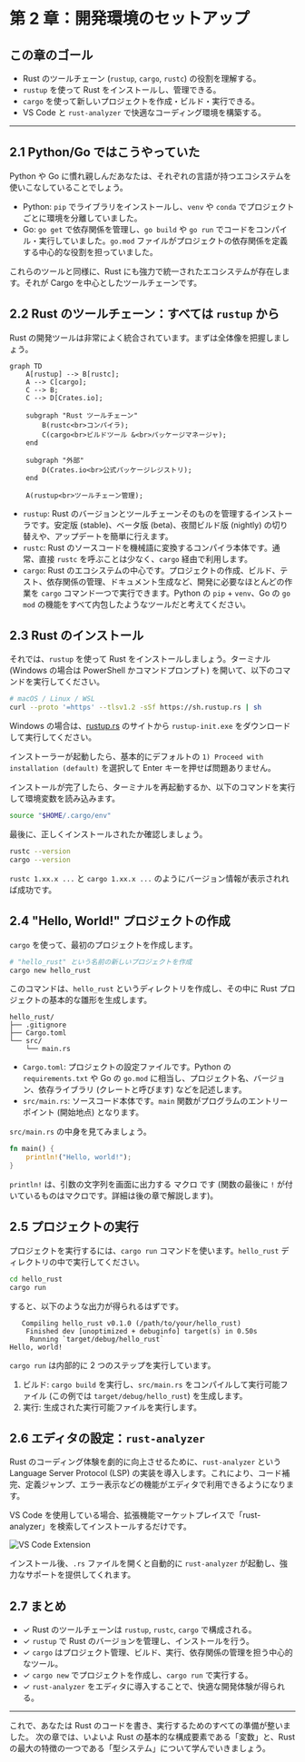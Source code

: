 # 第 2 章：開発環境のセットアップ

## この章のゴール
- Rust のツールチェーン (`rustup`, `cargo`, `rustc`) の役割を理解する。
- `rustup` を使って Rust をインストールし、管理できる。
- `cargo` を使って新しいプロジェクトを作成・ビルド・実行できる。
- VS Code と `rust-analyzer` で快適なコーディング環境を構築する。

---

## 2.1 Python/Go ではこうやっていた

Python や Go に慣れ親しんだあなたは、それぞれの言語が持つエコシステムを使いこなしていることでしょう。

- Python: `pip` でライブラリをインストールし、`venv` や `conda` でプロジェクトごとに環境を分離していました。
- Go: `go get` で依存関係を管理し、`go build` や `go run` でコードをコンパイル・実行していました。`go.mod` ファイルがプロジェクトの依存関係を定義する中心的な役割を担っていました。

これらのツールと同様に、Rust にも強力で統一されたエコシステムが存在します。それが Cargo を中心としたツールチェーンです。

## 2.2 Rust のツールチェーン：すべては `rustup` から

Rust の開発ツールは非常によく統合されています。まずは全体像を把握しましょう。

```mermaid
graph TD
    A[rustup] --> B[rustc];
    A --> C[cargo];
    C --> B;
    C --> D[Crates.io];

    subgraph "Rust ツールチェーン"
        B(rustc<br>コンパイラ);
        C(cargo<br>ビルドツール &<br>パッケージマネージャ);
    end

    subgraph "外部"
        D(Crates.io<br>公式パッケージレジストリ);
    end

    A(rustup<br>ツールチェーン管理);
```

- `rustup`: Rust のバージョンとツールチェーンそのものを管理するインストーラです。安定版 (stable)、ベータ版 (beta)、夜間ビルド版 (nightly) の切り替えや、アップデートを簡単に行えます。
- `rustc`: Rust のソースコードを機械語に変換するコンパイラ本体です。通常、直接 `rustc` を呼ぶことは少なく、`cargo` 経由で利用します。
- `cargo`: Rust のエコシステムの中心です。プロジェクトの作成、ビルド、テスト、依存関係の管理、ドキュメント生成など、開発に必要なほとんどの作業を `cargo` コマンド一つで実行できます。Python の `pip` + `venv`、Go の `go mod` の機能をすべて内包したようなツールだと考えてください。

## 2.3 Rust のインストール

それでは、`rustup` を使って Rust をインストールしましょう。ターミナル (Windows の場合は PowerShell かコマンドプロンプト) を開いて、以下のコマンドを実行してください。

```bash
# macOS / Linux / WSL
curl --proto '=https' --tlsv1.2 -sSf https://sh.rustup.rs | sh
```

Windows の場合は、[rustup.rs](https://rustup.rs/) のサイトから `rustup-init.exe` をダウンロードして実行してください。

インストーラーが起動したら、基本的にデフォルトの `1) Proceed with installation (default)` を選択して Enter キーを押せば問題ありません。

インストールが完了したら、ターミナルを再起動するか、以下のコマンドを実行して環境変数を読み込みます。

```bash
source "$HOME/.cargo/env"
```

最後に、正しくインストールされたか確認しましょう。

```bash
rustc --version
cargo --version
```

`rustc 1.xx.x ...` と `cargo 1.xx.x ...` のようにバージョン情報が表示されれば成功です。

## 2.4 "Hello, World!" プロジェクトの作成

`cargo` を使って、最初のプロジェクトを作成します。

```bash
# "hello_rust" という名前の新しいプロジェクトを作成
cargo new hello_rust
```

このコマンドは、`hello_rust` というディレクトリを作成し、その中に Rust プロジェクトの基本的な雛形を生成します。

```
hello_rust/
├── .gitignore
├── Cargo.toml
└── src/
    └── main.rs
```

- `Cargo.toml`: プロジェクトの設定ファイルです。Python の `requirements.txt` や Go の `go.mod` に相当し、プロジェクト名、バージョン、依存ライブラリ (クレートと呼びます) などを記述します。
- `src/main.rs`: ソースコード本体です。`main` 関数がプログラムのエントリーポイント (開始地点) となります。

`src/main.rs` の中身を見てみましょう。

```rust
fn main() {
    println!("Hello, world!");
}
```

`println!` は、引数の文字列を画面に出力する マクロ です (関数の最後に `!` が付いているものはマクロです。詳細は後の章で解説します)。

## 2.5 プロジェクトの実行

プロジェクトを実行するには、`cargo run` コマンドを使います。`hello_rust` ディレクトリの中で実行してください。

```bash
cd hello_rust
cargo run
```

すると、以下のような出力が得られるはずです。

```
   Compiling hello_rust v0.1.0 (/path/to/your/hello_rust)
    Finished dev [unoptimized + debuginfo] target(s) in 0.50s
     Running `target/debug/hello_rust`
Hello, world!
```

`cargo run` は内部的に 2 つのステップを実行しています。
1.  ビルド: `cargo build` を実行し、`src/main.rs` をコンパイルして実行可能ファイル (この例では `target/debug/hello_rust`) を生成します。
2.  実行: 生成された実行可能ファイルを実行します。

## 2.6 エディタの設定：`rust-analyzer`

Rust のコーディング体験を劇的に向上させるために、`rust-analyzer` という Language Server Protocol (LSP) の実装を導入します。これにより、コード補完、定義ジャンプ、エラー表示などの機能がエディタで利用できるようになります。

VS Code を使用している場合、拡張機能マーケットプレイスで「rust-analyzer」を検索してインストールするだけです。

![VS Code Extension](https://raw.githubusercontent.com/rust-lang/rust-analyzer/master/docs/user/media/vscode-marketplace.png)

インストール後、`.rs` ファイルを開くと自動的に `rust-analyzer` が起動し、強力なサポートを提供してくれます。

## 2.7 まとめ

- ✓ Rust のツールチェーンは `rustup`, `rustc`, `cargo` で構成される。
- ✓ `rustup` で Rust のバージョンを管理し、インストールを行う。
- ✓ `cargo` はプロジェクト管理、ビルド、実行、依存関係の管理を担う中心的なツール。
- ✓ `cargo new` でプロジェクトを作成し、`cargo run` で実行する。
- ✓ `rust-analyzer` をエディタに導入することで、快適な開発体験が得られる。

---

これで、あなたは Rust のコードを書き、実行するためのすべての準備が整いました。
次の章では、いよいよ Rust の基本的な構成要素である「変数」と、Rust の最大の特徴の一つである「型システム」について学んでいきましょう。

